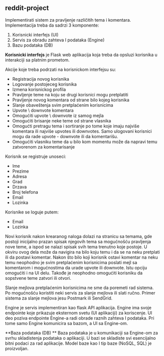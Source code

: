 ## reddit-project

Implementirati sistem za pravljenje različitih tema i komentara.
Implementacija treba da sadrzi 3 komponente:
1. Korisnicki interfejs (UI)
2. Servis za obradu zahteva I podataka (Engine)
3. Bazu podataka (DB)

**Korisnicki interfejs** je Flask web aplikacija koja treba da opsluzi korisnika u interakciji sa
platnim prometom.

Akcije koje treba podrzati na korisnickom interfejsu su:
- Registracija novog korisnika
- Logovanje postojeceg korisnika
- Izmena korisnickog profila
- Pravljenje teme na koju se drugi korisnici mogu pretplatiti
- Pravljenje novog komentara od strane bilo kojeg korisnika
- Slanje obaveštenja svim pretplaćenim korisnicima
- Upvote \ downvote komentara
- Omogućiti upvote \ downvote iz samog mejla
- Omogućiti brisanje neke teme od strane vlasnika
- Omogućti pretragu tema i sortiranje po tome koje imaju najviše komentara ili najviše upvotes ili downvotes. Samo ulogovani korisnici mogu da rade upvote - downvote ili da komentarišu.
- Omogućiti vlasniku teme da u bilo kom momentu može da napravi temu zatvorenom za komentarisanje
    
Korisnik se registruje unoseci:
- Ime
- Prezime
- Adresa
- Grad
- Drzava
- Broj telefona
- Email
- Lozinka
    
Korisnike se loguje putem:
- Email
- Lozinka
    
Novi korisnik nakon krearanog naloga dolazi na stranicu sa temama, gde postoji inicijalno
prazan spisak njegovih tema sa mogućnošću pravljenja nove teme, a ispod se nalazi spisak
svih tema trenutno koje postoje. U okviru ovog dela može da navigira na bilo koju temu i da
se na neku pretplati ili da postavi komentar. Nakon što bilo koji korisnik ostavi komentar na
neku temu neophodno je svim pretplaćenim korisnicima poslati mejl sa komentarom i
mogućnostima da urade upvote ili downvote. Istu opciju omogućiti i na UI delu. Takođe je
neophodno omogućiti korisniku da sopstvene teme zatvori ili otvori.

Slanje mejlova pretplaćenim korisnicima ne sme da poremeti rad sistema. Po mogućnošću
koristiti neki servis za slanje mejlova ili slati ručno. Primer sistema za slanje mejlova jesu
Postmark ili SendGrid.

Engine je servis implementiran kao flask API aplikacija. Engine ima svoje endpointe koje
prikazuje eksternom svetu (UI aplikaciji) za koriscenje. UI deo poziva endpointe Engine-a radi
obrade raznih zahteva I podataka. Pri tome samo Engine komunicira sa bazom, a UI sa
Engine-om.

**Baza podataka (DB) **
Baza podataka je u komunikaciji sa Engine-om za svrhu skladistenja podataka o aplikaciji. U
bazi se skladiste svi esencijalno bitni podaci za rad aplikacije.
Model baze kao I tip baze (NoSQL, SQL) je proizvoljan.
